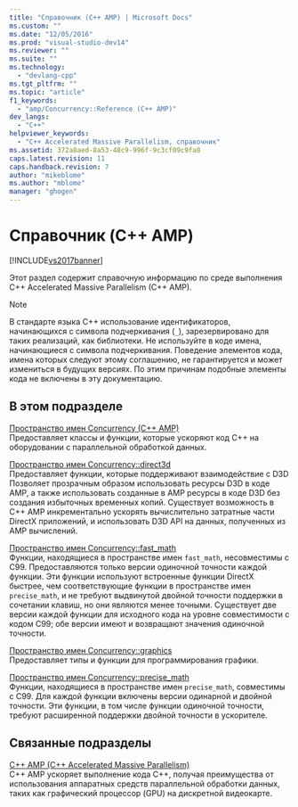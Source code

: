 ```yaml
---
title: "Справочник (C++ AMP) | Microsoft Docs"
ms.custom: ""
ms.date: "12/05/2016"
ms.prod: "visual-studio-dev14"
ms.reviewer: ""
ms.suite: ""
ms.technology: 
  - "devlang-cpp"
ms.tgt_pltfrm: ""
ms.topic: "article"
f1_keywords: 
  - "amp/Concurrency::Reference (C++ AMP)"
dev_langs: 
  - "C++"
helpviewer_keywords: 
  - "C++ Accelerated Massive Parallelism, справочник"
ms.assetid: 372a8aed-8a53-48c9-996f-9c3cf09c9fa8
caps.latest.revision: 11
caps.handback.revision: 7
author: "mikeblome"
ms.author: "mblome"
manager: "ghogen"
---
```

# Справочник (C++ AMP)
[!INCLUDE[vs2017banner](../../../assembler/inline/includes/vs2017banner.md)]

Этот раздел содержит справочную информацию по среде выполнения C\+\+ Accelerated Massive Parallelism \(C\+\+ AMP\).  
  
> [!NOTE]
>  В стандарте языка C\+\+ использование идентификаторов, начинающихся с символа подчеркивания \(`_`\), зарезервировано для таких реализаций, как библиотеки.  Не используйте в коде имена, начинающиеся с символа подчеркивания.  Поведение элементов кода, имена которых следуют этому соглашению, не гарантируется и может измениться в будущих версиях.  По этим причинам подобные элементы кода не включены в эту документацию.  
  
## В этом подразделе  
 [Пространство имен Concurrency \(C\+\+ AMP\)](../../../parallel/amp/reference/concurrency-namespace-cpp-amp.md)  
 Предоставляет классы и функции, которые ускоряют код C\+\+ на оборудовании с параллельной обработкой данных.  
  
 [Пространство имен Concurrency::direct3d](../../../parallel/amp/reference/concurrency-direct3d-namespace.md)  
 Предоставляет функции, которые поддерживают взаимодействие с D3D  Позволяет прозрачным образом использовать ресурсы D3D в коде AMP, а также использовать созданные в AMP ресурсы в коде D3D без создания избыточных временных копий.  Существует возможность в C\+\+ AMP инкрементально ускорять вычислительно затратные части DirectX приложений, и использовать D3D API на данных, полученных из AMP вычислений.  
  
 [Пространство имен Concurrency::fast\_math](../../../parallel/amp/reference/concurrency-fast-math-namespace.md)  
 Функции, находящиеся в пространстве имен `fast_math`, несовместимы с C99.  Предоставляются только версии одиночной точности каждой функции.  Эти функции используют встроенные функции DirectX быстрее, чем соответствующие функции в пространстве имен `precise_math`, и не требуют выдвинутой двойной точности поддержки в сочетании клавиш, но они являются менее точными.  Существует две версии каждой функции для исходного кода на уровне совместимости с кодом C99; обе версии имеют и возвращают значения одиночной точности.  
  
 [Пространство имен Concurrency::graphics](../../../parallel/amp/reference/concurrency-graphics-namespace.md)  
 Предоставляет типы и функции для программирования графики.  
  
 [Пространство имен Concurrency::precise\_math](../Topic/Concurrency::precise_math%20Namespace.md)  
 Функции, находящиеся в пространстве имен `precise_math`, совместимы с C99.  Для каждой функции включены версии одинарной и двойной точности.  Эти функции, в том числе функции одиночной точности, требуют расширенной поддержки двойной точности в ускорителе.  
  
## Связанные подразделы  
 [C\+\+ AMP \(C\+\+ Accelerated Massive Parallelism\)](../../../parallel/amp/cpp-amp-cpp-accelerated-massive-parallelism.md)  
 C\+\+ AMP ускоряет выполнение кода C\+\+, получая преимущества от использования аппаратных средств параллельной обработки данных, таких как графический процессор \(GPU\) на дискретной видеокарте.